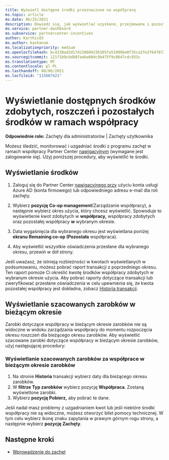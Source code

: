 ```yaml
---
title: Wyświetl dostępne środki przeznaczone na współpracę
ms.topic: article
ms.date: 06/25/2021
description: Dowiedz się, jak wyświetlać uzyskane, przejmowane i pozostałe środki współpracy, wyświetlać daty wygaśnięcia i uzgadniać niespójne kwoty.
ms.service: partner-dashboard
ms.subservice: partnercenter-incentives
author: Karthic83
ms.author: kashanum
ms.localizationpriority: medium
ms.openlocfilehash: bc4130ad2d17d22060423b105fa51999be0f35ca2fe2f6470725c3c8dc527724
ms.sourcegitcommit: 121f1b9cbd88faeba60dc9b475f9c0647cdc933c
ms.translationtype: MT
ms.contentlocale: pl-PL
ms.lasthandoff: 08/06/2021
ms.locfileid: "115687421"
---
```

# <a name="view-available-earned-claimed-and-remaining-co-op-funds"></a>Wyświetlanie dostępnych środków zdobytych, roszczeń i pozostałych środków w ramach współpracy

**Odpowiednie role:** Zachęty dla administratorów | Zachęty użytkownika

Możesz śledzić, monitorować i uzgadniać środki z programu zachęt w ramach współpracy Partner Center [nawigacyjnym](https://partner.microsoft.com/dashboard/) (wymagane jest zalogowanie się). Użyj poniższej procedury, aby wyświetlić te środki.

## <a name="view-your-funds"></a>Wyświetlanie środków

1. Zaloguj się do Partner Center [nawigacyjnego przy](https://partner.microsoft.com/dashboard/) użyciu konta usługi Azure AD (konta firmowego) lub odpowiedniego adresu e-mail dla roli zachęty.

2. Wybierz **pozycję Co-op management**(Zarządzanie współpracy), a następnie wybierz okres użycia, który chcesz wyświetlić. Spowoduje to wyświetlenie kwot zdobytych w **współpracy,** współpracy zdobytych oraz pozostałej współpracy **w** wybranym okresie.

3. Data wygaśnięcia dla wybranego okresu jest wyświetlana poniżej **ekranu Remaining co-op (Pozostała** współpraca).  

4. Aby wyświetlić wszystkie oświadczenia przesłane dla wybranego okresu, przewiń w dół strony.

Jeśli uważasz, że istnieją rozbieżności w kwotach wyświetlanych w podsumowaniu, możesz pobrać raport transakcji z poprzedniego okresu. Ten raport pomoże Ci określić kwotę środków współpracy zdobytych w wybranym okresie użycia. Aby pobrać raporty dotyczące transakcji lub zweryfikować przesłane oświadczenia w celu upewnienia się, że kwota pozostałej współpracy jest dokładna, zobacz [Historia transakcji](./payout-statement.md#transaction-history).

## <a name="view-estimated-earnings-during-the-current-period"></a>Wyświetlanie szacowanych zarobków w bieżącym okresie
Zarobki dotyczące współpracy w bieżącym okresie zarobków nie są widoczne w widoku zarządzania współpracy do momentu rozpoczęcia okresu roszczeń dla bieżącego okresu zarobków. Aby wyświetlić szacowane zarobki dotyczące współpracy w bieżącym okresie zarobków, użyj następującej procedury:

### <a name="view-your-estimated-co-op-earnings-for-the-current-earning-period"></a>Wyświetlanie szacowanych zarobków za współprace w bieżącym okresie zarobków

1. Na stronie **Historia** transakcji wybierz daty dla bieżącego okresu zarobków.
2. W **filtrze Typ zarobków** wybierz pozycję **Współpraca**. Zostaną wyświetlone zarobki.
3. Wybierz **pozycję Pobierz,** aby pobrać te dane.

Jeśli nadal masz problemy z uzgadnianiem kwot lub jeśli niektóre środki współpracy nie są widoczne, możesz otworzyć bilet pomocy technicznej. W tym celu wybierz ikonę znaku zapytania w prawym górnym rogu strony, a następnie wybierz **pozycję Zachęty**.

## <a name="next-steps"></a>Następne kroki

- [Wprowadzenie do zachęt](incentives-get-started-intro.md)